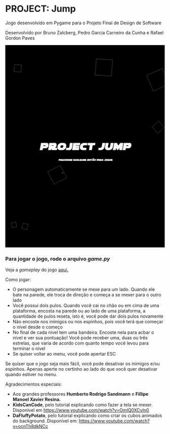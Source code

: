 # PROJECT: Jump
Jogo desenvolvido em Pygame para o Projeto Final de Design de Software

Desenvolvido por Bruno Zalcberg, Pedro Garcia Carneiro da Cunha e Rafael Gordon Paves

![PROJECT: Jump](https://github.com/brunozalc/projectjump/blob/main/assets/images/jump.gif)

### Para jogar o jogo, rode o arquivo *game.py*

Veja a *gameplay* do jogo [aqui.](https://youtu.be/NndU0M7Jmok)

Como jogar:                                           
+ O personagem automaticamente se mexe para um lado. Quando ele bate na parede, ele troca de direção e começa a se mexer para o outro lado
+ Você possui dois pulos. Quando você cai no chão ou em cima de uma plataforma, encosta na parede ou ao lado de uma plataforma, a quantidade de pulos reseta, isto é, você pode dar dois pulos novamente                                              
+ Não encoste nos inimigos ou nos espinhos, pois você terá que começar o nível desde o começo                  
+ No final de cada nível tem uma bandeira. Encoste nela para acbar o nível e ver sua pontuação! Você pode receber uma, duas ou três estrelas, que varia de acordo com quanto tempo você levou para terminar o nível 
+ Se quiser voltar ao menu, você pode apertar ESC

Se quiser que o jogo seja mais fácil, você pode desativar os inimigos e/ou espinhos. Apenas aperte no certinho ao lado do que você quer desativar quando estiver no menu.

Agradecimentos especiais:                                         
- Aos grandes professores **Humberto Rodrigo Sandmann** e **Fillipe Manoel Xavier Resina.**
- **KidsCanCode**, pelo tutorial explicando como fazer a tela se mexer. Disponível em https://www.youtube.com/watch?v=OmlQ0XCvIn0
- **DaFluffyPotato**, pelo tutorial explicando como criar os cubos animados do background. Disponível em: https://www.youtube.com/watch?v=ocnTh8dkNCc